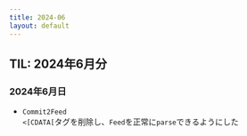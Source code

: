 ```yaml
---
title: 2024-06
layout: default
---
```


## TIL: 2024年6月分

### 2024年6月日

- `Commit2Feed`  
  `<[CDATA[`タグを削除し、`Feed`を正常に`parse`できるようにした
